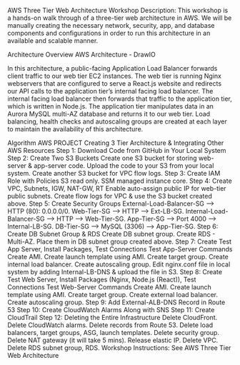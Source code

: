 AWS Three Tier Web Architecture Workshop
Description:
This workshop is a hands-on walk through of a three-tier web architecture in AWS. We will be manually creating the necessary network, security, app, and database components and configurations in order to run this architecture in an available and scalable manner.

Architecture Overview
AWS Architecture - DrawIO

In this architecture, a public-facing Application Load Balancer forwards client traffic to our web tier EC2 instances. The web tier is running Nginx webservers that are configured to serve a React.js website and redirects our API calls to the application tier’s internal facing load balancer. The internal facing load balancer then forwards that traffic to the application tier, which is written in Node.js. The application tier manipulates data in an Aurora MySQL multi-AZ database and returns it to our web tier. Load balancing, health checks and autoscaling groups are created at each layer to maintain the availability of this architecture.

Algorithm
AWS PROJECT
Creating 3 Tier Architecture & Integrating Other AWS Resources
Step 1: Download Code from GitHub in Your Local System
Step 2: Create Two S3 Buckets
Create one S3 bucket for storing web-server & app-server code.
Upload the code to your S3 from your local system.
Create another S3 bucket for VPC flow logs.
Step 3: Create IAM Role with Policies
S3 read only.
SSM managed instance core.
Step 4: Create VPC, Subnets, IGW, NAT-GW, RT
Enable auto-assign public IP for web-tier public subnets.
Create flow logs for VPC & use the S3 bucket created above.
Step 5: Create Security Groups
External-Load-Balancer-SG --> HTTP (80): 0.0.0.0/0.
Web-Tier-SG --> HTTP --> Ext-LB-SG.
Internal-Load-Balancer-SG --> HTTP --> Web-Tier-SG.
App-Tier-SG --> Port 4000 --> Internal-LB-SG.
DB-Tier-SG --> MySQL (3306) --> App-Tier-SG.
Step 6: Create DB Subnet Group & RDS
Create DB subnet group.
Create RDS - Multi-AZ.
Place them in DB subnet group created above.
Step 7: Create Test App Server, Install Packages, Test Connections
Test App-Server Commands
Create AMI.
Create launch template using AMI.
Create target group.
Create internal load balancer.
Create autoscaling group.
Edit nginx.conf file in local system by adding Internal-LB-DNS & upload the file in S3.
Step 8: Create Test Web Server, Install Packages (Nginx, Node.js (React)), Test Connections
Test Web-Server Commands
Create AMI.
Create launch template using AMI.
Create target group.
Create external load balancer.
Create autoscaling group.
Step 9: Add External-ALB-DNS Record in Route 53
Step 10: Create CloudWatch Alarms Along with SNS
Step 11: Create CloudTrail
Step 12: Deleting the Entire Infrastructure
Delete CloudFront.
Delete CloudWatch alarms.
Delete records from Route 53.
Delete load balancers, target groups, ASG, launch templates.
Delete security group.
Delete NAT gateway (it will take 5 mins).
Release elastic IP.
Delete VPC.
Delete RDS subnet group, RDS.
Workshop Instructions:
See AWS Three Tier Web Architecture
